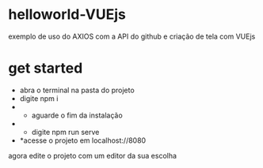 # helloworld-VUEjs
exemplo de uso do AXIOS com a API do github e criação de tela com VUEjs

# get started

* abra o terminal na pasta do projeto
* digite npm i
* * aguarde o fim da instalação
* * digite npm run serve
* *acesse o projeto em localhost://8080

agora edite o projeto com um editor da sua escolha

